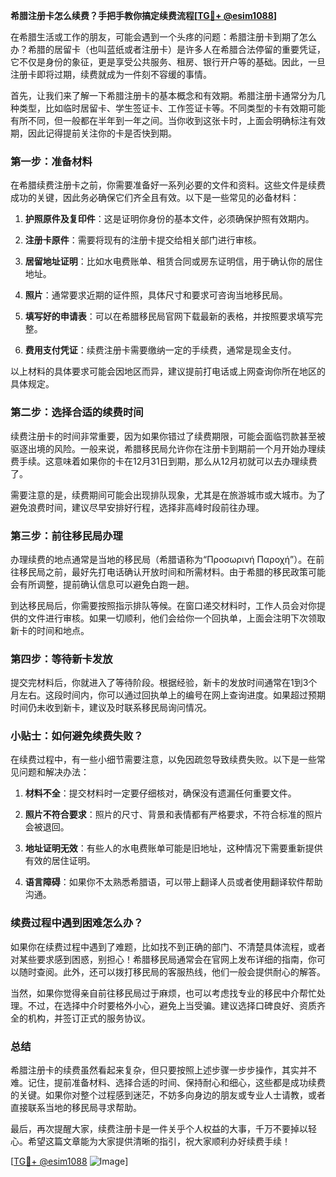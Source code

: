 **希腊注册卡怎么续费？手把手教你搞定续费流程[[TG💪+ @esim1088](https://t.me/s/esim1088)]**

在希腊生活或工作的朋友，可能会遇到一个头疼的问题：希腊注册卡到期了怎么办？希腊的居留卡（也叫蓝纸或者注册卡）是许多人在希腊合法停留的重要凭证，它不仅是身份的象征，更是享受公共服务、租房、银行开户等的基础。因此，一旦注册卡即将过期，续费就成为一件刻不容缓的事情。

首先，让我们来了解一下希腊注册卡的基本概念和有效期。希腊注册卡通常分为几种类型，比如临时居留卡、学生签证卡、工作签证卡等。不同类型的卡有效期可能有所不同，但一般都在半年到一年之间。当你收到这张卡时，上面会明确标注有效期，因此记得提前关注你的卡是否快到期。

### 第一步：准备材料

在希腊续费注册卡之前，你需要准备好一系列必要的文件和资料。这些文件是续费成功的关键，因此务必确保它们齐全且有效。以下是一些常见的必备材料：

1. **护照原件及复印件**：这是证明你身份的基本文件，必须确保护照有效期内。
   
2. **注册卡原件**：需要将现有的注册卡提交给相关部门进行审核。

3. **居留地址证明**：比如水电费账单、租赁合同或房东证明信，用于确认你的居住地址。

4. **照片**：通常要求近期的证件照，具体尺寸和要求可咨询当地移民局。

5. **填写好的申请表**：可以在希腊移民局官网下载最新的表格，并按照要求填写完整。

6. **费用支付凭证**：续费注册卡需要缴纳一定的手续费，通常是现金支付。

以上材料的具体要求可能会因地区而异，建议提前打电话或上网查询你所在地区的具体规定。

### 第二步：选择合适的续费时间

续费注册卡的时间非常重要，因为如果你错过了续费期限，可能会面临罚款甚至被驱逐出境的风险。一般来说，希腊移民局允许你在注册卡到期前一个月开始办理续费手续。这意味着如果你的卡在12月31日到期，那么从12月初就可以去办理续费了。

需要注意的是，续费期间可能会出现排队现象，尤其是在旅游城市或大城市。为了避免浪费时间，建议尽早安排好行程，选择非高峰时段前往办理。

### 第三步：前往移民局办理

办理续费的地点通常是当地的移民局（希腊语称为“Προσωρινή Παροχή”）。在前往移民局之前，最好先打电话确认开放时间和所需材料。由于希腊的移民政策可能会有所调整，提前确认信息可以避免白跑一趟。

到达移民局后，你需要按照指示排队等候。在窗口递交材料时，工作人员会对你提供的文件进行审核。如果一切顺利，他们会给你一个回执单，上面会注明下次领取新卡的时间和地点。

### 第四步：等待新卡发放

提交完材料后，你就进入了等待阶段。根据经验，新卡的发放时间通常在1到3个月左右。这段时间内，你可以通过回执单上的编号在网上查询进度。如果超过预期时间仍未收到新卡，建议及时联系移民局询问情况。

### 小贴士：如何避免续费失败？

在续费过程中，有一些小细节需要注意，以免因疏忽导致续费失败。以下是一些常见问题和解决办法：

1. **材料不全**：提交材料时一定要仔细核对，确保没有遗漏任何重要文件。

2. **照片不符合要求**：照片的尺寸、背景和表情都有严格要求，不符合标准的照片会被退回。

3. **地址证明无效**：有些人的水电费账单可能是旧地址，这种情况下需要重新提供有效的居住证明。

4. **语言障碍**：如果你不太熟悉希腊语，可以带上翻译人员或者使用翻译软件帮助沟通。

### **续费过程中遇到困难怎么办？**

如果你在续费过程中遇到了难题，比如找不到正确的部门、不清楚具体流程，或者对某些要求感到困惑，别担心！希腊移民局通常会在官网上发布详细的指南，你可以随时查阅。此外，还可以拨打移民局的客服热线，他们一般会提供耐心的解答。

当然，如果你觉得亲自前往移民局过于麻烦，也可以考虑找专业的移民中介帮忙处理。不过，在选择中介时要格外小心，避免上当受骗。建议选择口碑良好、资质齐全的机构，并签订正式的服务协议。

### **总结**

希腊注册卡的续费虽然看起来复杂，但只要按照上述步骤一步步操作，其实并不难。记住，提前准备材料、选择合适的时间、保持耐心和细心，这些都是成功续费的关键。如果你对整个过程感到迷茫，不妨多向身边的朋友或专业人士请教，或者直接联系当地的移民局寻求帮助。

最后，再次提醒大家，续费注册卡是一件关乎个人权益的大事，千万不要掉以轻心。希望这篇文章能为大家提供清晰的指引，祝大家顺利办好续费手续！

[[TG💪+ @esim1088](https://t.me/s/esim1088) ![Image](https://i.postimg.cc/4NQfJmqS/Snipaste-2025-05-13-00-14-12.png)]